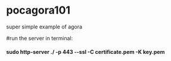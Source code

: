# pocagora101
super simple example of agora


#run the server in terminal:

#### sudo http-server ./ -p 443 --ssl -C certificate.pem -K key.pem